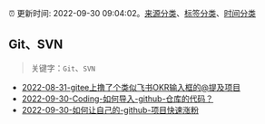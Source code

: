:alarm_clock: 更新时间: 2022-09-30 09:04:02。[来源分类](../README.md)、[标签分类](../TAGS.md)、[时间分类](../TIMELINE.md)

## Git、SVN


> 关键字：`Git`、`SVN`



- [2022-08-31-gitee上撸了个类似飞书OKR输入框的@提及项目](https://www.zhangxinxu.com/wordpress/2022/08/gitee-feishu-okr-at-mention/) 
- [2022-09-30-Coding-如何导入-github-仓库的代码？](https://www.v2ex.com/t/884063) 
- [2022-09-30-如何让自己的-github-项目快速涨粉](https://www.v2ex.com/t/884041) 